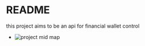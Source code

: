 # README

this project aims to be an api for financial wallet control

* ![project mid map](https://github.com/Odoia/my-wallet-api/blob/main/my-wallet.png)
